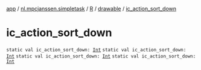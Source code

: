 [app](../../../index.md) / [nl.mpcjanssen.simpletask](../../index.md) / [R](../index.md) / [drawable](index.md) / [ic_action_sort_down](.)

# ic_action_sort_down

`static val ic_action_sort_down: `[`Int`](https://kotlinlang.org/api/latest/jvm/stdlib/kotlin/-int/index.html)
`static val ic_action_sort_down: `[`Int`](https://kotlinlang.org/api/latest/jvm/stdlib/kotlin/-int/index.html)
`static val ic_action_sort_down: `[`Int`](https://kotlinlang.org/api/latest/jvm/stdlib/kotlin/-int/index.html)
`static val ic_action_sort_down: `[`Int`](https://kotlinlang.org/api/latest/jvm/stdlib/kotlin/-int/index.html)